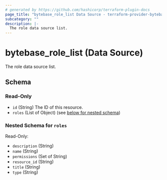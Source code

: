 ```yaml
---
# generated by https://github.com/hashicorp/terraform-plugin-docs
page_title: "bytebase_role_list Data Source - terraform-provider-bytebase"
subcategory: ""
description: |-
  The role data source list.
---
```


# bytebase_role_list (Data Source)

The role data source list.



<!-- schema generated by tfplugindocs -->
## Schema

### Read-Only

- `id` (String) The ID of this resource.
- `roles` (List of Object) (see [below for nested schema](#nestedatt--roles))

<a id="nestedatt--roles"></a>
### Nested Schema for `roles`

Read-Only:

- `description` (String)
- `name` (String)
- `permissions` (Set of String)
- `resource_id` (String)
- `title` (String)
- `type` (String)


